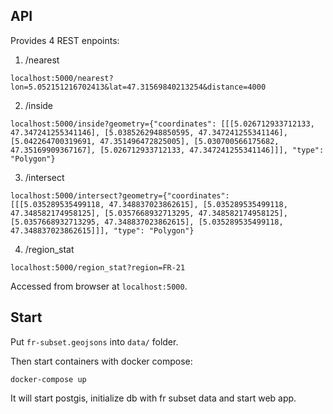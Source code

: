 ## API

Provides 4 REST enpoints:

1. /nearest
 ```commandline
 localhost:5000/nearest?lon=5.052151216702413&lat=47.31569840213254&distance=4000
 ```
2. /inside
 ```commandline
 localhost:5000/inside?geometry={"coordinates": [[[5.026712933712133, 47.347241255341146], [5.0385262948850595, 47.347241255341146], [5.042264700319691, 47.351496472825005], [5.030700566175682, 47.35169909367167], [5.026712933712133, 47.347241255341146]]], "type": "Polygon"}
 ```
3. /intersect
 ```commandline
 localhost:5000/intersect?geometry={"coordinates": [[[5.035289535499118, 47.348837023862615], [5.035289535499118, 47.348582174958125], [5.0357668932713295, 47.348582174958125], [5.0357668932713295, 47.348837023862615], [5.035289535499118, 47.348837023862615]]], "type": "Polygon"}
 ```
4. /region_stat
 ```commandline
 localhost:5000/region_stat?region=FR-21
 ```

Accessed from browser at `localhost:5000`.

## Start

Put `fr-subset.geojsons` into `data/` folder.

Then start containers with docker compose:
```commandline
docker-compose up
```

It will start postgis, initialize db with fr subset data and start web app.
